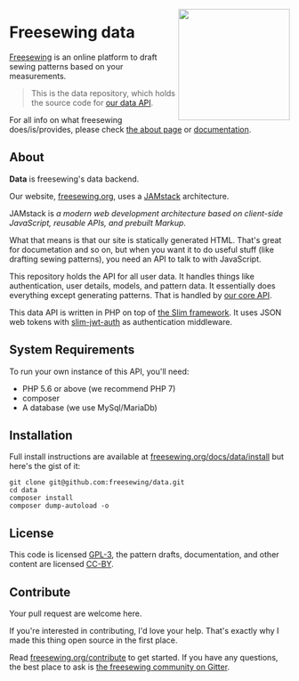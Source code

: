 <a href="https://freesewing.org/"><img src="https://freesewing.org/img/logo/logo-black.svg" align="right" width=200 /></a>

# Freesewing data
[Freesewing](https://freesewing.org/) is an online platform to draft sewing patterns based on your measurements.

> This is the data repository, which holds the source code for [our data API](https://data.freesewing.org/).

For all info on what freesewing does/is/provides, please check [the about page](https://freesewing.org/about/) or [documentation](https://freesewing.org/docs/).

## About

**Data** is freesewing's data backend.

Our website, [freesewing.org](https://freesewing.org/), uses a [JAMstack](https://jamstack.org/) architecture.

JAMstack is *a modern web development architecture based on client-side JavaScript, reusable APIs, and prebuilt Markup*.

What that means is that our site is statically generated HTML. 
That's great for documetation and so on, but when you want it to do useful stuff (like drafting sewing patterns), you need an API to talk to with JavaScript.

This repository holds the API for all user data. It handles things like authentication, user details, models, and pattern data.
It essentially does everything except generating patterns. That is handled by [our core API](https://github.com/freesewing/core).

This data API is written in PHP on top of [the Slim framework](https://www.slimframework.com/). 
It uses JSON web tokens with [slim-jwt-auth](https://github.com/tuupola/slim-jwt-auth) as authentication middleware.

## System Requirements
To run your own instance of this API, you'll need:

 - PHP 5.6 or above (we recommend PHP 7)
 - composer
 - A database (we use MySql/MariaDb)

## Installation

Full install instructions are available at [freesewing.org/docs/data/install](https://freesewing.org/docs/data/install) 
but here's the gist of it:

```
git clone git@github.com:freesewing/data.git
cd data
composer install
composer dump-autoload -o
```

## License
This code is licensed [GPL-3](https://www.gnu.org/licenses/gpl-3.0.en.html), 
the pattern drafts, documentation, and other content are licensed [CC-BY](https://creativecommons.org/licenses/by/4.0/).

## Contribute

Your pull request are welcome here. 

If you're interested in contributing, I'd love your help.
That's exactly why I made this thing open source in the first place.

Read [freesewing.org/contribute](https://freesewing.org/contribute) to get started.
If you have any questions, the best place to ask is [the freesewing community on Gitter](https://gitter.im/freesewing/freesewing).


